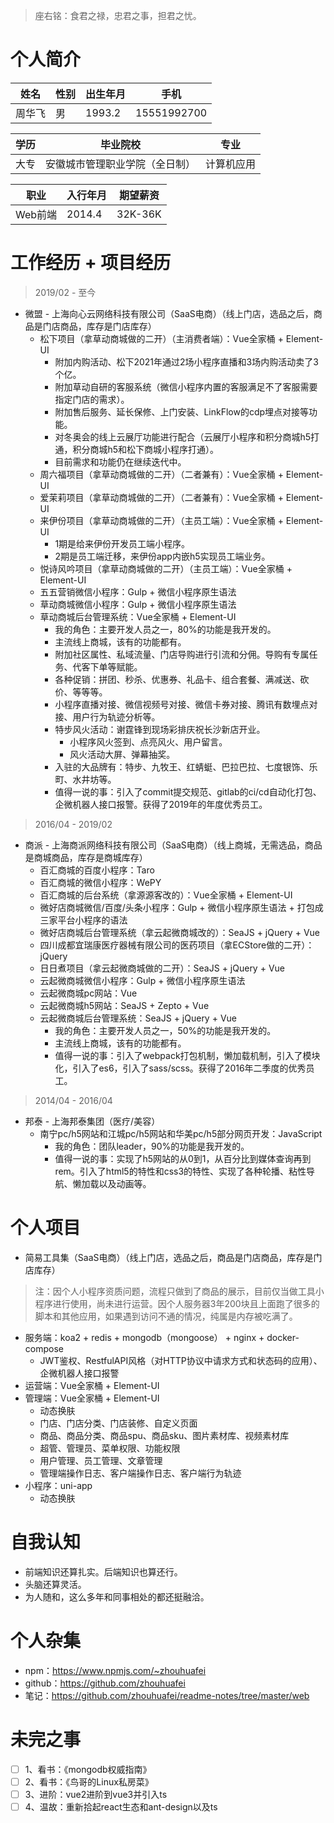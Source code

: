 > 座右铭：食君之禄，忠君之事，担君之忧。

# 个人简介
| 姓名 | 性别 | 出生年月 | 手机 |
| --- | --- | --- | --- |
| 周华飞 | 男 | 1993.2 | 15551992700 |

| 学历 | 毕业院校 | 专业 |
|--- | --- | --- |
| 大专 | 安徽城市管理职业学院（全日制） | 计算机应用 |

| 职业 | 入行年月 | 期望薪资 |
| --- | --- | --- |
| Web前端 | 2014.4 | 32K-36K |

# 工作经历 + 项目经历
> 2019/02 - 至今
* 微盟 - 上海向心云网络科技有限公司（SaaS电商）（线上门店，选品之后，商品是门店商品，库存是门店库存）
  - 松下项目（拿草动商城做的二开）（主消费者端）：Vue全家桶 + Element-UI
    - 附加内购活动、松下2021年通过2场小程序直播和3场内购活动卖了3个亿。
    - 附加草动自研的客服系统（微信小程序内置的客服满足不了客服需要指定门店的需求）。
    - 附加售后服务、延长保修、上门安装、LinkFlow的cdp埋点对接等功能。
    - 对冬奥会的线上云展厅功能进行配合（云展厅小程序和积分商城h5打通，积分商城h5和松下商城小程序打通）。
    - 目前需求和功能仍在继续迭代中。
  - 周六福项目（拿草动商城做的二开）（二者兼有）：Vue全家桶 + Element-UI
  - 爱茉莉项目（拿草动商城做的二开）（二者兼有）：Vue全家桶 + Element-UI
  - 来伊份项目（拿草动商城做的二开）（主员工端）：Vue全家桶 + Element-UI
    - 1期是给来伊份开发员工端小程序。
    - 2期是员工端迁移，来伊份app内嵌h5实现员工端业务。
  - 悦诗风吟项目（拿草动商城做的二开）（主员工端）：Vue全家桶 + Element-UI
  - 五五营销微信小程序：Gulp + 微信小程序原生语法
  - 草动商城微信小程序：Gulp + 微信小程序原生语法
  - 草动商城后台管理系统：Vue全家桶 + Element-UI
    - 我的角色：主要开发人员之一，80%的功能是我开发的。
    - 主流线上商城，该有的功能都有。
    - 附加社区属性、私域流量、门店导购进行引流和分佣。导购有专属任务、代客下单等赋能。
    - 各种促销：拼团、秒杀、优惠券、礼品卡、组合套餐、满减送、砍价、等等等。
    - 小程序直播对接、微信视频号对接、微信卡券对接、腾讯有数埋点对接、用户行为轨迹分析等。
    - 特步风火活动：谢霆锋到现场彩排庆祝长沙新店开业。
      - 小程序风火签到、点亮风火、用户留言。
      - 风火活动大屏、弹幕抽奖。
    - 入驻的大品牌有：特步、九牧王、红蜻蜓、巴拉巴拉、七度银饰、乐町、水井坊等。
    - 值得一说的事：引入了commit提交规范、gitlab的ci/cd自动化打包、企微机器人接口报警。获得了2019年的年度优秀员工。
> 2016/04 - 2019/02
* 商派 - 上海商派网络科技有限公司（SaaS电商）（线上商城，无需选品，商品是商城商品，库存是商城库存）
  - 百汇商城的百度小程序：Taro
  - 百汇商城的微信小程序：WePY
  - 百汇商城的后台系统（拿源源客改的）：Vue全家桶 + Element-UI
  - 微好店商城微信/百度/头条小程序：Gulp + 微信小程序原生语法 + 打包成三家平台小程序的语法
  - 微好店商城后台管理系统（拿云起微商城改的）：SeaJS + jQuery + Vue
  - 四川成都宜瑞康医疗器械有限公司的医药项目（拿ECStore做的二开）：jQuery
  - 日日煮项目（拿云起微商城做的二开）：SeaJS + jQuery + Vue
  - 云起微商城微信小程序：Gulp + 微信小程序原生语法
  - 云起微商城pc网站：Vue
  - 云起微商城h5网站：SeaJS + Zepto + Vue
  - 云起微商城后台管理系统：SeaJS + jQuery + Vue
    - 我的角色：主要开发人员之一，50%的功能是我开发的。
    - 主流线上商城，该有的功能都有。
    - 值得一说的事：引入了webpack打包机制，懒加载机制，引入了模块化，引入了es6，引入了sass/scss。获得了2016年二季度的优秀员工。
> 2014/04 - 2016/04
* 邦泰 - 上海邦泰集团（医疗/美容）
  - 南宁pc/h5网站和江城pc/h5网站和华美pc/h5部分网页开发：JavaScript
    - 我的角色：团队leader，90%的功能是我开发的。
    - 值得一说的事：实现了h5网站的从0到1，从百分比到媒体查询再到rem。引入了html5的特性和css3的特性、实现了各种轮播、粘性导航、懒加载以及动画等。

# 个人项目
* 简易工具集（SaaS电商）（线上门店，选品之后，商品是门店商品，库存是门店库存）
> 注：因个人小程序资质问题，流程只做到了商品的展示，目前仅当做工具小程序进行使用，尚未进行运营。因个人服务器3年200块且上面跑了很多的脚本和其他应用，如果遇到访问不通的情况，纯属是内存被吃满了。
  - 服务端：koa2 + redis + mongodb（mongoose） + nginx + docker-compose
    - JWT鉴权、RestfulAPI风格（对HTTP协议中请求方式和状态码的应用）、企微机器人接口报警
  - 运营端：Vue全家桶 + Element-UI
  - 管理端：Vue全家桶 + Element-UI
    - 动态换肤
    - 门店、门店分类、门店装修、自定义页面
    - 商品、商品分类、商品spu、商品sku、图片素材库、视频素材库
    - 超管、管理员、菜单权限、功能权限
    - 用户管理、员工管理、文章管理
    - 管理端操作日志、客户端操作日志、客户端行为轨迹
  - 小程序：uni-app
    - 动态换肤

# 自我认知
* 前端知识还算扎实。后端知识也算还行。
* 头脑还算灵活。
* 为人随和，这么多年和同事相处的都还挺融洽。

# 个人杂集
* npm：https://www.npmjs.com/~zhouhuafei
* github：https://github.com/zhouhuafei
* 笔记：https://github.com/zhouhuafei/readme-notes/tree/master/web

# 未完之事
* [ ] 1、看书：《mongodb权威指南》
* [ ] 2、看书：《鸟哥的Linux私房菜》
* [ ] 3、进阶：vue2进阶到vue3并引入ts
* [ ] 4、温故：重新拾起react生态和ant-design以及ts
